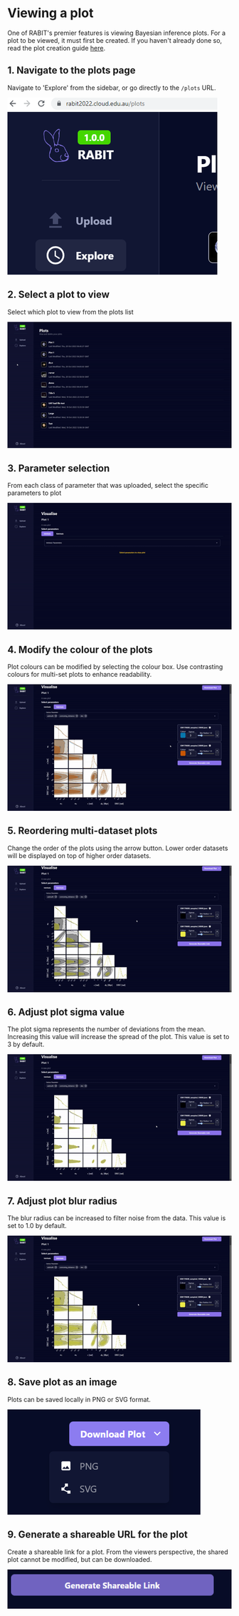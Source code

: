 
# Viewing a plot

One of RABIT's premier features is viewing Bayesian inference plots. For a plot to be viewed, it must first be created. If you haven't already done so, read the plot creation guide [here](https://github.com/FIT3170-FY-Project-7/RABIT-DOCS/blob/main/src/user-guide/create-plot.md).




## 1. Navigate to the plots page

Navigate to 'Explore' from the sidebar, or go directly to the `/plots` URL.

![App Screenshot](../images/view-plot/navigation.PNG)



## 2. Select a plot to view

Select which plot to view from the plots list

![App Screenshot](../images/view-plot/openplot.gif)



## 3. Parameter selection

From each class of parameter that was uploaded, select the specific parameters to plot

![App Screenshot](../images/view-plot/selectparameters.gif)



## 4. Modify the colour of the plots

Plot colours can be modified by selecting the colour box. Use contrasting colours for multi-set plots to enhance readability.

![App Screenshot](../images/view-plot/colour.gif)



## 5. Reordering multi-dataset plots

Change the order of the plots using the arrow button. Lower order datasets will be displayed on top of higher order datasets.

![App Screenshot](../images/view-plot/reorder.gif)


## 6. Adjust plot sigma value

The plot sigma represents the number of deviations from the mean. Increasing this value will increase the spread of the plot. This value is set to 3 by default.

![App Screenshot](../images/view-plot/sigma.gif)



## 7. Adjust plot blur radius

The blur radius can be increased to filter noise from the data. This value is set to 1.0 by default.

![App Screenshot](../images/view-plot/blur.gif)



## 8. Save plot as an image
Plots can be saved locally in PNG or SVG format.

![App Screenshot](../images/view-plot/download.PNG)



## 9. Generate a shareable URL for the plot
Create a shareable link for a plot. From the viewers perspective, the shared plot cannot be modified, but can be downloaded.

![App Screenshot](../images/view-plot/link.PNG)
